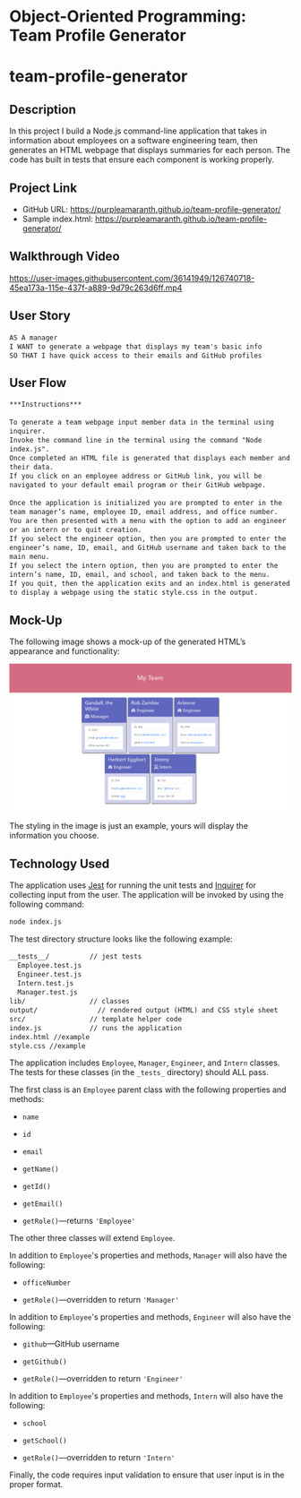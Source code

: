 # Object-Oriented Programming: Team Profile Generator
# team-profile-generator

## Description

In this project I build a Node.js command-line application that takes in information about employees on a software engineering team, then generates an HTML webpage that displays summaries for each person. The code has built in tests that ensure each component is working properly.

## Project Link
* GitHub URL: https://purpleamaranth.github.io/team-profile-generator/
* Sample index.html: https://purpleamaranth.github.io/team-profile-generator/

## Walkthrough Video

https://user-images.githubusercontent.com/36141949/126740718-45ea173a-115e-437f-a889-9d79c263d6ff.mp4

## User Story

```
AS A manager
I WANT to generate a webpage that displays my team's basic info
SO THAT I have quick access to their emails and GitHub profiles
```

## User Flow

```
***Instructions***

To generate a team webpage input member data in the terminal using inquirer.
Invoke the command line in the terminal using the command "Node index.js".
Once completed an HTML file is generated that displays each member and their data.
If you click on an employee address or GitHub link, you will be navigated to your default email program or their GitHub webpage.

Once the application is initialized you are prompted to enter in the team manager’s name, employee ID, email address, and office number.
You are then presented with a menu with the option to add an engineer or an intern or to quit creation.
If you select the engineer option, then you are prompted to enter the engineer’s name, ID, email, and GitHub username and taken back to the main menu.
If you select the intern option, then you are prompted to enter the intern’s name, ID, email, and school, and taken back to the menu.
If you quit, then the application exits and an index.html is generated to display a webpage using the static style.css in the output.

```

## Mock-Up

The following image shows a mock-up of the generated HTML’s appearance and functionality:

![HTML webpage titled “My Team” features five boxes listing employee names, titles, and other key info.](./assets/images/team-profile-generator.png)

The styling in the image is just an example, yours will display the information you choose.

## Technology Used

The application uses [Jest](https://www.npmjs.com/package/jest) for running the unit tests and [Inquirer](https://www.npmjs.com/package/inquirer) for collecting input from the user. The application will be invoked by using the following command:

```bash
node index.js
```

The test directory structure looks like the following example:

```
__tests__/			// jest tests
  Employee.test.js
  Engineer.test.js
  Intern.test.js
  Manager.test.js
lib/				// classes
output/               // rendered output (HTML) and CSS style sheet
src/				// template helper code
index.js			// runs the application
index.html //example
style.css //example
```

The application includes `Employee`, `Manager`, `Engineer`, and `Intern` classes. The tests for these classes (in the `_tests_` directory) should ALL pass.

The first class is an `Employee` parent class with the following properties and methods:

* `name`

* `id`

* `email`

* `getName()`

* `getId()`

* `getEmail()`

* `getRole()`&mdash;returns `'Employee'`

The other three classes will extend `Employee`.

In addition to `Employee`'s properties and methods, `Manager` will also have the following:

* `officeNumber`

* `getRole()`&mdash;overridden to return `'Manager'`

In addition to `Employee`'s properties and methods, `Engineer` will also have the following:

* `github`&mdash;GitHub username

* `getGithub()`

* `getRole()`&mdash;overridden to return `'Engineer'`

In addition to `Employee`'s properties and methods, `Intern` will also have the following:

* `school`

* `getSchool()`

* `getRole()`&mdash;overridden to return `'Intern'`

Finally, the code requires input validation to ensure that user input is in the proper format.

